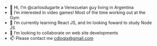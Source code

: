 - 👋 Hi, I’m @carlosdugarte a Venezuelan guy living in Argentina
- 👀 I’m interested in video games! Most of the time working out at the Gym
- 🌱 I’m currently learning React JS, and Im looking foward to study Node JS
- 💞️ I’m looking to collaborate on web site developments 
- 📫 Please contact me cdlogix@gmail.com

<!---
carlosdugarte/carlosdugarte is a ✨ special ✨ repository because its `README.md` (this file) appears on your GitHub profile.
You can click the Preview link to take a look at your changes.
--->
